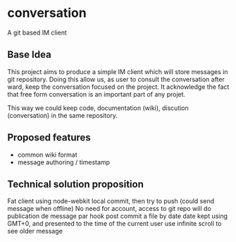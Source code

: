 conversation
============

A git based IM client

Base Idea
--------------

This project aims to produce a simple IM client which will store messages in git repository.
Doing this allow us, as user to consult the conversation after ward, keep the conversation focused on the project.
It acknowledge the fact that free form conversation is an important part of any projet.

This way we could keep code, documentation (wiki), discution (conversation) in the same repository.

Proposed features
------------------------

* common wiki format
* message authoring / timestamp


Technical solution proposition
---------------------------------------

Fat client using node-webkit 
local commit, then try to push (could send message when offline)
No need for account, access to git repo will do
publication de message par hook post commit
a file by date
date kept using GMT+0, and presented to the time of the current user
use infinite scroll to see older message
